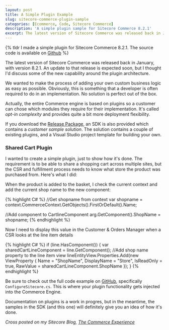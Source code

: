```yaml
---
layout: post
title: A Simple Plugin Example
slug: sitecore-commerce-plugin-sample
categories: [Ecommerce, Code, Sitecore Commerce]
description: 'A simple plugin sample for Sitecore Commerce 8.2.1'
excerpt: The latest version of Sitecore Commerce was released back in January, with version 8.2.1. An update to that release is expected soon, but I thought I'd discuss some of the new capability around the plugin architecture.
---
```


{% tldr I made a simple plugin for Sitecore Commerce 8.2.1. The source code is available on [Github](https://github.com/heardk/commerce-plugins/tree/master/Commerce.Plugin.Shared.Cart) %}

The latest version of Sitecore Commerce was released back in January, with version 8.2.1. An update to that release is expected soon, but I thought I'd discuss some of the new capability around the plugin architecture. 

We wanted to make the process of adding your own custom business logic as easy as possible. Obviously, this is something that a developer is often required to do in an implementation. No solution is perfect out of the box.

Actually, the entire Commerce engine is based on plugins so a customer can chose which modules they require for their implementation. It's called _opt-in complexity_ and provides quite a bit more deployment flexibility.

If you download the [Release Package](https://dev.sitecore.net/Downloads/Sitecore_Commerce/821/Sitecore_Commerce_821.aspx), an SDK is also provided which contains a _customer sample solution_. The solution contains a couple of existing plugins, and a Visual Studio project template for building your own.

### Shared Cart Plugin

I wanted to create a simple plugin, just to show how it's done. The requirement is to be able to share a shopping cart across multiple sites, but the CSR and fulfillment process needs to know what store the product was purchased from. Here's what I did:

When the product is added to the basket, I check the current context and add the current shop name to the new component:

{% highlight C# %}
//Get shopname from context
var shopname = context.CommerceContext.GetObjects<Shop>().FirstOrDefault().Name;

//Add component to CartlineComponent
arg.GetComponent<SharedCartLineComponent>().ShopName = shopname;
{% endhighlight %}

Now I need to display this value in the Customer & Orders Manager when a CSR looks at the line item details

{% highlight C# %}
if (line.HasComponent<SharedCartLineComponent>())
{
var sharedCartLineComponent = line.GetComponent<SharedCartLineComponent>();
//Add shop name property to the line item view
lineEntityView.Properties.Add(new ViewProperty { Name = "ShopName", DisplayName = "Store", IsReadOnly = true, RawValue = sharedCartLineComponent.ShopName });
}
{% endhighlight %}

Be sure to check out the full code example on [GitHub](https://github.com/heardk/commerce-plugins/tree/master/Commerce.Plugin.Shared.Cart), specifically `ConfigureSitecore.cs`. This is where your plugin functionality gets injected into the Commerce Engine.

Documentation on plugins is a work in progres, but in the meantime, the samples in the SDK (and this one) will definitely give you an idea of how it's done.

_Cross posted on my Sitecore Blog, [The Commerce Experience](https://community.sitecore.net/technical_blogs/b/the_commerce_experience)_  